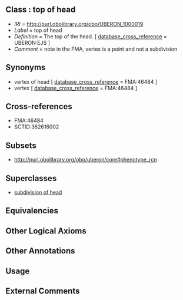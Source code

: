 
## Class : top of head

 * *IRI* = http://purl.obolibrary.org/obo/UBERON_1000019
 * *Label* = top of head
 * *Definition* = The top of the head. [ [database_cross_reference](../../ef/oboInOwl#hasDbXref.md) = UBERON:EJS ]
 * *Comment* = note in the FMA, vertex is a point and not a subdivision

## Synonyms

 * vertex of head [ [database_cross_reference](../../ef/oboInOwl#hasDbXref.md) = FMA:46484 ]
 * vertex [ [database_cross_reference](../../ef/oboInOwl#hasDbXref.md) = FMA:46484 ]

## Cross-references

 * FMA:46484
 * SCTID:362616002

## Subsets

 * http://purl.obolibrary.org/obo/uberon/core#phenotype_rcn

## Superclasses

 * [subdivision of head](../../UBERON/44/UBERON_0001444.md)

## Equivalencies


## Other Logical Axioms


## Other Annotations


## Usage


## External Comments

